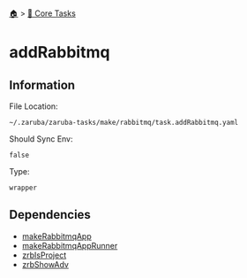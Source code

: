 <!--startTocHeader-->
[🏠](../README.md) > [🥝 Core Tasks](README.md)
# addRabbitmq
<!--endTocHeader-->

## Information

File Location:

    ~/.zaruba/zaruba-tasks/make/rabbitmq/task.addRabbitmq.yaml

Should Sync Env:

    false

Type:

    wrapper


## Dependencies

* [makeRabbitmqApp](makeRabbitmqApp.md)
* [makeRabbitmqAppRunner](makeRabbitmqAppRunner.md)
* [zrbIsProject](zrbIsProject.md)
* [zrbShowAdv](zrbShowAdv.md)